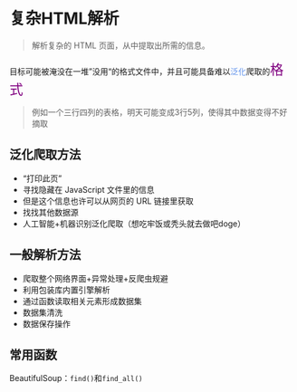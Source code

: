 # 复杂HTML解析



> 解析复杂的 HTML 页面，从中提取出所需的信息。



目标可能被淹没在一堆”没用“的格式文件中，并且可能具备难以<font color='cornflowerblue'>泛化</font>爬取的<font color='purple' size='5'>格式</font>

> 例如一个三行四列的表格，明天可能变成3行5列，使得其中数据变得不好摘取



## 泛化爬取方法



* “打印此页”
* 寻找隐藏在 JavaScript 文件里的信息
* 但是这个信息也许可以从网页的 URL 链接里获取
* 找找其他数据源
* 人工智能+机器识别泛化爬取（想吃牢饭或秃头就去做吧doge）



## 一般解析方法



* 爬取整个网络界面+异常处理+反爬虫规避
* 利用包装库内置引擎解析
* 通过函数读取相关元素形成数据集
* 数据集清洗
* 数据保存操作



## 常用函数



BeautifulSoup：`find()`和`find_all()`

